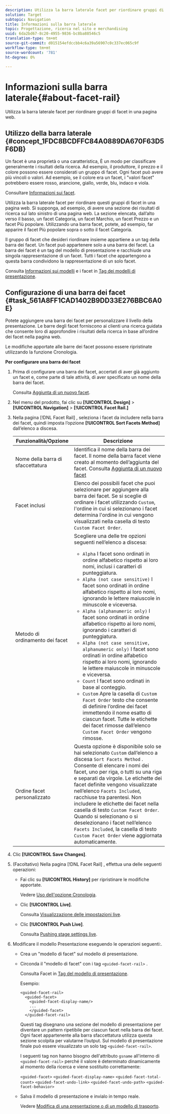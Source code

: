 ```yaml
---
description: Utilizza la barra laterale facet per riordinare gruppi di facet in una pagina web.
solution: Target
subtopic: Navigation
title: Informazioni sulla barra laterale
topic: Progettazione, ricerca nel sito e merchandising
uuid: 6da2bd67-8c20-4955-9836-bc8ba88546c5
translation-type: tm+mt
source-git-commit: d015154efdccbb4c6a39a56907c0c337ec065c9f
workflow-type: tm+mt
source-wordcount: '781'
ht-degree: 0%

---
```



# Informazioni sulla barra laterale{#about-facet-rail}

Utilizza la barra laterale facet per riordinare gruppi di facet in una pagina web.

## Utilizzo della barra laterale {#concept_1FDC8BCDFFC84A0889DA670F63D5F6DB}

Un facet è una proprietà o una caratteristica, È un modo per classificare generalmente i risultati della ricerca. Ad esempio, il produttore, il prezzo e il colore possono essere considerati un gruppo di facet. Ogni facet può avere più vincoli o valori. Ad esempio, se il colore era un facet, i &quot;valori facet&quot; potrebbero essere rosso, arancione, giallo, verde, blu, indaco e viola.

Consultare [Informazioni sui facet](../c-about-design-menu/c-about-facets.md#concept_FA912B3B41EE493DB2F492D188457FF5).

Utilizza la barra laterale facet per riordinare questi gruppi di facet in una pagina web. Si supponga, ad esempio, di avere una sezione dei risultati di ricerca sul lato sinistro di una pagina web. La sezione elencata, dall’alto verso il basso, un facet Categoria, un facet Marchio, un facet Prezzo e un facet Più popolare. Utilizzando una barra facet, potete, ad esempio, far apparire il facet Più popolare sopra o sotto il facet Categoria.

Il gruppo di facet che desideri riordinare insieme appartiene a un tag della barra dei facet. Un facet può appartenere solo a una barra dei facet. La barra dei facet è un tag del modello di presentazione e racchiude una singola rappresentazione di un facet. Tutti i facet che appartengono a questa barra condividono la rappresentazione di un solo facet.

Consulta [Informazioni sui modelli](../c-about-design-menu/c-about-templates.md#concept_06EB481B14864E18A8AE2BCD1D6EF0B5) e i facet in [Tag dei modelli di presentazione](../c-appendices/c-templates.md#reference_F1BBF616BCEC4AD7B2548ECD3CA74C64).

## Configurazione di una barra dei facet {#task_561A8FF1CAD1402B9DD33E276BBC6A0E}

Potete aggiungere una barra dei facet per personalizzare il livello della presentazione. Le barre degli facet forniscono ai clienti una ricerca guidata che consente loro di approfondire i risultati della ricerca in base all’ordine dei facet nella pagina web.

<!-- 

t_configuring_facet_rail.xml

-->

Le modifiche apportate alle barre dei facet possono essere ripristinate utilizzando la funzione Cronologia.

**Per configurare una barra dei facet**

1. Prima di configurare una barra dei facet, accertati di aver già aggiunto un facet e, come parte di tale attività, di aver specificato un nome della barra dei facet.

   Consulta [Aggiunta di un nuovo facet](../c-about-design-menu/c-about-facets.md#task_FC07BFFA62CA4B718D6CBF4F2855C89B).
1. Nel menu del prodotto, fai clic su **[!UICONTROL Design]** > **[!UICONTROL Navigation]** > **[!UICONTROL Facet Rail.]**
1. Nella pagina [!DNL Facet Rail] , seleziona i facet da includere nella barra dei facet, quindi imposta l’opzione **[!UICONTROL Sort Facets Method]** dall’elenco a discesa.

   <!-- 
   r_facet_rail_options.xml
   -->

   | Funzionalità/Opzione | Descrizione |
   |--- |--- |
   | Nome della barra di sfaccettatura | Identifica il nome della barra dei facet.  Il nome della barra facet viene creato al momento dell’aggiunta del facet.  Consulta [Aggiunta di un nuovo facet](../c-about-design-menu/c-about-facets.md#task_FC07BFFA62CA4B718D6CBF4F2855C89B) |
   | Facet inclusi | Elenco dei possibili facet che puoi selezionare per aggiungere alla barra dei facet.  Se si sceglie di ordinare i facet utilizzando `Custom`, l&#39;ordine in cui si selezionano i facet determina l&#39;ordine in cui vengono visualizzati nella casella di testo `Custom Facet Order`. |
   | Metodo di ordinamento dei facet | Scegliere una delle tre opzioni seguenti nell’elenco a discesa:<ul><li>`Alpha` I facet sono ordinati in ordine alfabetico rispetto ai loro nomi, inclusi i caratteri di punteggiatura.</li><li>`Alpha (not case sensitive)` I facet sono ordinati in ordine alfabetico rispetto ai loro nomi, ignorando le lettere maiuscole in minuscole e viceversa. </li><li>`Alpha (alphanumeric only)` I facet sono ordinati in ordine alfabetico rispetto ai loro nomi, ignorando i caratteri di punteggiatura. </li><li>`Alpha (not case sensitive, alphanumeric only)` I facet sono ordinati in ordine alfabetico rispetto ai loro nomi, ignorando le lettere maiuscole in minuscole e viceversa. </li><li>`Count` I facet sono ordinati in base al conteggio. </li><li>`Custom` Apre la casella di  `Custom Facet Order` testo che consente di definire l’ordine dei facet immettendo il nome esatto di ciascun facet. Tutte le etichette dei facet rimosse dall’elenco `Custom Facet Order` vengono rimosse.</li></ul> |
   | Ordine facet personalizzato | Questa opzione è disponibile solo se hai selezionato `Custom` dall’elenco a discesa `Sort Facets Method` .  Consente di elencare i nomi dei facet, uno per riga, o tutti su una riga e separati da virgole. Le etichette dei facet definite vengono visualizzate nell’elenco `Facets Included`, racchiuse tra parentesi.  Non includere le etichette dei facet nella casella di testo `Custom Facet Order`.  Quando si selezionano o si deselezionano i facet nell’elenco `Facets Included`, la casella di testo `Custom Facet Order` viene aggiornata automaticamente. |

1. Clic **[!UICONTROL Save Changes]**.
1. (Facoltativo) Nella pagina [!DNL Facet Rail] , effettua una delle seguenti operazioni:

   * Fai clic su **[!UICONTROL History]** per ripristinare le modifiche apportate.

      Vedere [Uso dell&#39;opzione Cronologia](../t-using-the-history-option.md#task_70DD3F87A67242BBBD2CB27156F43002).

   * Clic **[!UICONTROL Live]**.

      Consulta [Visualizzazione delle impostazioni live](../c-about-staging.md#task_401A0EBDB5DB4D4CA933CBA7BECDC10F).

   * Clic **[!UICONTROL Push Live]**.

      Consulta [Pushing stage settings live](../c-about-staging.md#task_44306783B4C0408AAA58B471DAF2D9A4).

1. Modificare il modello Presentazione eseguendo le operazioni seguenti:.

   * Crea un &quot;modello di facet&quot; sul modello di presentazione.
   * Circonda il &quot;modello di facet&quot; con i tag `<guided-facet-rail>` .

      Consulta Facet in [Tag del modello di presentazione](../c-appendices/c-templates.md#reference_F1BBF616BCEC4AD7B2548ECD3CA74C64).

      Esempio:

      ```
      <guided-facet-rail>
        <guided-facet>
          <guided-facet-display-name/>
          ...
          </guided-facet>
        </guided-facet-rail>
      ```

      Questi tag disegnano una sezione del modello di presentazione per diventare un pattern ripetibile per ciascun facet nella barra dei facet. Ogni facet appartenente alla barra sfaccettatura utilizza questa sezione scolpita per valutarne l’output. Sul modello di presentazione finale può essere visualizzato un solo tag `<guided-facet-rail>`.

      I seguenti tag non hanno bisogno dell&#39;attributo `gsname` all&#39;interno di `<guided-facet-rail>` perché il valore è determinato dinamicamente al momento della ricerca e viene sostituito correttamente:

      `<guided-facet>`
      `<guided-facet-display-name>`
      `<guided-facet-total-count>`
      `<guided-facet-undo-link>`
      `<guided-facet-undo-path>`
      `<guided-facet-behavior>`

   * Salva il modello di presentazione e invialo in tempo reale.

      Vedere [Modifica di una presentazione o di un modello di trasporto](../c-about-design-menu/c-about-templates.md#task_800E0E2265C34C028C92FEB5A1243EC3).
